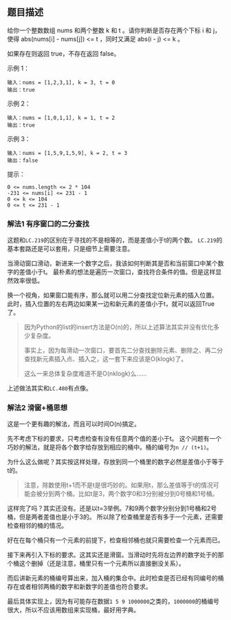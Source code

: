 ## 题目描述
给你一个整数数组 nums 和两个整数 k 和 t 。请你判断是否存在两个下标 i 和 j，使得 abs(nums[i] - nums[j]) <= t ，同时又满足 abs(i - j) <= k 。

如果存在则返回 true，不存在返回 false。

示例 1：
```
输入：nums = [1,2,3,1], k = 3, t = 0
输出：true
```
示例 2：
```
输入：nums = [1,0,1,1], k = 1, t = 2
输出：true
```
示例 3：
```
输入：nums = [1,5,9,1,5,9], k = 2, t = 3
输出：false
```

提示：
```
0 <= nums.length <= 2 * 104
-231 <= nums[i] <= 231 - 1
0 <= k <= 104
0 <= t <= 231 - 1
```

### 解法1 有序窗口的二分查找
这题和`LC.219`的区别在于寻找的不是相等的，而是差值小于t的两个数。
`LC.219`的基本套路还是可以套用，只是细节上需要注意。

当滑动窗口滑动，新进来一个数字之后，我该如何判断其是否和当前窗口中某个数字的差值小于t。
最朴素的想法是遍历一次窗口，查找符合条件的值。但是这样显然效率很低。

换一个视角，如果窗口能有序，那么就可以用二分查找定位新元素的插入位置。
此时，插入位置的左右两边如果某一边和新元素的差值小于t，就可以返回True了。

>因为Python的list的insert方法是O(n)的，所以上述算法其实并没有优化多少复杂度。
>
>事实上，因为每滑动一次窗口，要首先二分查找删除元素、删除之、再二分查找新元素插入点、插入之，这一套下来应该是O(klogk)了。
>
>这么一来总体复杂度难道不是O(nklogk)么……

上述做法其实和`LC.480`有点像。

### 解法2 滑窗+桶思想
这是一个更有趣的解法，而且可以时间O(n)搞定。

先不考虑下标的要求，只考虑检查有没有任意两个值的差小于t。
这个问题有一个巧妙的解法，就是将各个数字给存放到相应的桶中。桶的编号为`n // (t+1)`。

为什么这么做呢？其实按这样处理，存放到同一个桶里的数字必然是差值小于等于t的。
>注意，除数使用t+1而不是t是很巧妙的。如果用t，那么差值等于t的情况可能会被分到两个桶。比如t是3，两个数字0和3分别被分到0号桶和1号桶。

这样完了吗？其实还没有。还是以t=3举例。7和9两个数字分别分到1号桶和2号桶，但是两者差值也是小于3的。
所以除了检查桶里是否有多于一个元素，还需要检查相邻的桶的情况。

好在在每个桶只有一个元素的前提下，检查相邻桶也就只需要检查一个元素而已。

接下来再引入下标的要求。这其实还是滑窗。当滑动时先将左边界的数字处于的那个桶这个删掉（还是注意，桶里只有一个元素所以直接删没关系）。

而后讲新元素的桶编号算出来，加入桶的集合中。此时检查是否已经有同编号的桶存在或者相邻两桶的数字和新数字的差值也符合要求。

最后具体实现上，因为有可能存在数据`1 5 9 1000000`之类的，`1000000`的桶编号很大，所以不应该用数组来实现桶，最好用字典。

